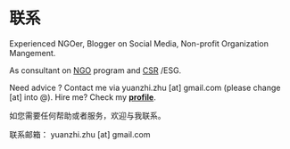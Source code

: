 # 联系

Experienced NGOer, Blogger on Social Media, Non-profit Organization Mangement.

As consultant on  [NGO](https://3feng.im/tag/NGO) program and [CSR](https://3feng.im/tag/csr) /ESG. 

Need advice ? Contact me via yuanzhi.zhu [at] gmail.com (please change [at] into @). Hire me? Check my **[profile](https://linkedin.com/in/yuanzhi)**.

如您需要任何帮助或者服务，欢迎与我联系。

联系邮箱： yuanzhi.zhu [at] gmail.com

